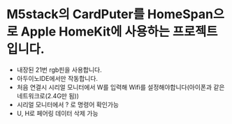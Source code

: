 # M5stack의 CardPuter를 HomeSpan으로 Apple HomeKit에 사용하는 프로젝트입니다.

* 내장된 21번 rgb핀을 사용합니다.
* 아두이노IDE에서만 작동합니다.
* 처음 연결시 시리얼 모니터에서 W를 입력해 Wifi를 설정해야합니다(아이폰과 같은 네트워크로(2.4G만 됨))
* 시리얼 모니터에서 ? 로 명령어 확인가능
* U, H로 페어링 데이터 삭제 가능